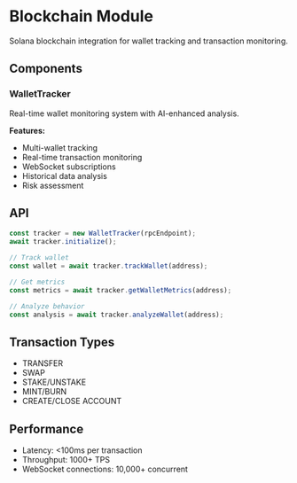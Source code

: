 # Blockchain Module

Solana blockchain integration for wallet tracking and transaction monitoring.

## Components

### WalletTracker
Real-time wallet monitoring system with AI-enhanced analysis.

**Features:**
- Multi-wallet tracking
- Real-time transaction monitoring
- WebSocket subscriptions
- Historical data analysis
- Risk assessment

## API

```typescript
const tracker = new WalletTracker(rpcEndpoint);
await tracker.initialize();

// Track wallet
const wallet = await tracker.trackWallet(address);

// Get metrics
const metrics = await tracker.getWalletMetrics(address);

// Analyze behavior
const analysis = await tracker.analyzeWallet(address);
```

## Transaction Types

- TRANSFER
- SWAP
- STAKE/UNSTAKE
- MINT/BURN
- CREATE/CLOSE ACCOUNT

## Performance

- Latency: <100ms per transaction
- Throughput: 1000+ TPS
- WebSocket connections: 10,000+ concurrent
